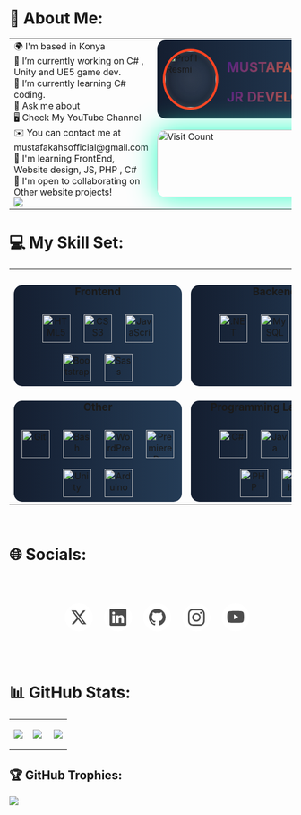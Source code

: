 # 💫 __About Me:__

<table style="width: 100%;">
    <tr>
        <td valign="top" width="50%">
        <!-- Birinci sütun içeriği -->
🌍  I'm based in Konya<br>🔭 I’m currently working on C# , Unity and UE5 game dev.<br>🌱 I’m currently learning C# coding.<br>💬 Ask me about<br>🖥️ Check My YouTube Channel<br>✉️  You can contact me at mustafakahsofficial@gmail.com<br>🧠  I'm learning FrontEnd, Website design, JS, PHP , C# <br>🤝  I'm open to collaborating on Other website projects!

<div>
    <img src="https://mustafakahsofficial.github.io/pomodoro2/">
</div>

</td>
        <td valign="top" width="50%">
            <!-- İkinci sütun içeriği -->
<div class="card">
    <div class="profile-pic">
        <img src="https://i.pinimg.com/564x/ff/e7/b0/ffe7b059b323e66ba56f892cb8f7bc50.jpg" width="100%" height="120" alt="Profil Resmi">
    </div>
    <div class="info">
        <h3 class="galaxy-text">MUSTAFAKAHS</h3>
        <p class="galaxy-text">JR DEVELOPER</p>
    </div>
</div>

<div class="visit-counter1">
    <img src="https://visitcount.itsvg.in/api?id=mustafakahsofficial&icon=2&color=5" width="300" height="120" alt="Visit Count">
    
</div>

<style>
.visit-counter1 img {
      margin: 20px 0 0 0 ;
      border-radius: 15px; /* İkonu daire yap */
      width: 300px; /* İkon boyutu */
      height: 100%;
    -webkit-box-shadow:0px 0px 48px 0px rgba(45,255,196,1);
-moz-box-shadow: 0px 0px 48px 0px rgba(45,255,196,1);
box-shadow: 0px 0px 48px 0px rgba(45,255,196,1);

}
.profile-pic {
    width: 100px;
    height: 100px;
    border-radius: 50%;
    overflow: hidden;
    margin: 0;
    display: flex;
    justify-content: center;
    align-items: center;
    background: radial-gradient(circle, rgba(255, 255, 255, 0.1), rgba(255, 255, 255, 0.05) 70%, transparent);
    box-shadow: inset 0 0 10px rgba(255, 255, 255, 0.2),
                inset 0 0 20px rgba(0, 0, 0, 0.5);
                            border: 4px solid #f42; /* Dış kenar */

}

.profile-pic img {
    width: 100%;
    height: auto;
    border-radius: 50%;
    transition: transform 0.3s;
}

.card {
display: flex;
align-items: center;
padding: 10px;
width: 300px;
height: 120px;
background:linear-gradient(to right, rgb(20, 30, 48), rgb(36, 59, 85));
border-radius: 15px;
transition: 0.3s;
}

.card:hover {
    filter: drop-shadow(5px 5px 0px rgb(185,100,255))
  drop-shadow(5px 5px 0px rgb(103,74,255))
  drop-shadow(5px 5px 0px rgb(12,204,238));
  scale: 1.05;
}
.info {
    margin-left: 15px; /* Resim ile metin arasında boşluk */
}

.galaxy-text {
    font-size: 1.5rem; /* 24px */
    font-weight: bold;
    color: transparent; /* Rengi şeffaf yapıyoruz */
    background: linear-gradient(135deg, #4c1f85, #f47b20);
    -webkit-background-clip: text;
    text-shadow:rgba(255, 255, 255, 0.8), 0 0 30px rgba(255, 255, 255, 0.5);
}


</style>

</td>
 </tr></table>



# 💻 __My Skill Set:__

 <table style="width: 100%;">
    <tr>
        <td valign="top" width="50%">
        <!-- Birinci sütun içeriği -->
<div class="card1">

### <div align="center">__Frontend__</div>   
<div align="center">  
<a href="https://en.wikipedia.org/wiki/HTML5" target="_blank"><img style="margin: 10px" src="https://profilinator.rishav.dev/skills-assets/html5-original-wordmark.svg" alt="HTML5" height="50" /></a>  
<a href="https://www.w3schools.com/css/" target="_blank"><img style="margin: 10px" src="https://profilinator.rishav.dev/skills-assets/css3-original-wordmark.svg" alt="CSS3" height="50" /></a>  
<a href="https://www.javascript.com/" target="_blank"><img style="margin: 10px" src="https://profilinator.rishav.dev/skills-assets/javascript-original.svg" alt="JavaScript" height="50" /></a>
<br>  
<a href="https://getbootstrap.com/docs/3.4/javascript/" target="_blank"><img style="margin: 10px" src="https://profilinator.rishav.dev/skills-assets/bootstrap-plain.svg" alt="Bootstrap" height="50" /></a>  
<a href="https://sass-lang.com/" target="_blank"><img style="margin: 10px" src="https://profilinator.rishav.dev/skills-assets/sass-original.svg" alt="Sass" height="50" /></a>  
</div>  
</div>  

<div class="card1">

### <div align="center">__Other__</div> 
<div align="center">  
<a href="https://github.com/" target="_blank"><img style="margin: 10px" src="https://profilinator.rishav.dev/skills-assets/git-scm-icon.svg" alt="Git" height="50" /></a>  
<a href="https://www.gnu.org/software/bash/" target="_blank"><img style="margin: 10px" src="https://profilinator.rishav.dev/skills-assets/gnu_bash-icon.svg" alt="Bash" height="50" /></a>  
<a href="https://wordpress.com/" target="_blank"><img style="margin: 10px" src="https://profilinator.rishav.dev/skills-assets/wordpress.png" alt="WordPress" height="50" /></a>  
<a href="https://www.adobe.com/in/products/premiere.html" target="_blank"><img style="margin: 10px" src="https://profilinator.rishav.dev/skills-assets/adobepremierepro.png" alt="Premiere Pro" height="50" /></a>  
<a href="https://unity.com/" target="_blank"><img style="margin: 10px" src="https://profilinator.rishav.dev/skills-assets/unity.png" alt="Unity" height="50" /></a>  
<a href="https://www.arduino.cc/" target="_blank"><img style="margin: 10px" src="https://profilinator.rishav.dev/skills-assets/arduino.png" alt="Arduino" height="50" /></a>  
</div>
</div>  
        </td>
        <td valign="top" width="50%">
            <!-- İkinci sütun içeriği -->
<div class="card1">

### <div align="center">__Backend__</div>  
<div align="center">  
<a href="https://dotnet.microsoft.com/download/dotnet-framework" target="_blank"><img style="margin: 10px" src="https://profilinator.rishav.dev/skills-assets/dot-net-original-wordmark.svg" alt=".NET" height="50" /></a>  
<a href="https://www.mysql.com/" target="_blank"><img style="margin: 10px" src="https://profilinator.rishav.dev/skills-assets/mysql-original-wordmark.svg" alt="MySQL" height="50" /></a>  
<a href="https://docs.microsoft.com/en-us/dotnet/csharp/" target="_blank"><img style="margin: 10px" src="https://profilinator.rishav.dev/skills-assets/csharp-original.svg" alt="C#" height="50" /></a>  
</div>
</div>  

<div class="card1">

### <div align="center">__Programming Languages__</div> 
<div align="center">  
<a href="https://docs.microsoft.com/en-us/dotnet/csharp/" target="_blank"><img style="margin: 10px" src="https://profilinator.rishav.dev/skills-assets/csharp-original.svg" alt="C#" height="50" /></a>  
<a href="https://www.java.com/" target="_blank"><img style="margin: 10px" src="https://profilinator.rishav.dev/skills-assets/java-original-wordmark.svg" alt="Java" height="50" /></a>  
<a href="https://www.javascript.com/" target="_blank"><img style="margin: 10px" src="https://profilinator.rishav.dev/skills-assets/javascript-original.svg" alt="JavaScript" height="50" /></a> <br> 
<a href="https://www.php.net/" target="_blank"><img style="margin: 10px" src="https://profilinator.rishav.dev/skills-assets/php-original.svg" alt="PHP" height="50" /></a>  
<a href="https://www.python.org/" target="_blank"><img style="margin: 10px" src="https://profilinator.rishav.dev/skills-assets/python-original.svg" alt="Python" height="50" /></a>  
</div>
</div>  

</td>
 </tr></table> 

<style>
.card1 {
width: 300px;
height: 180px;
background:linear-gradient(to right, rgb(20, 30, 48), rgb(36, 59, 85));
border-radius: 15px;
transition: 0.3s;
}
.card1:hover {
    filter: drop-shadow(5px 5px 0px rgb(185,100,255))
  drop-shadow(5px 5px 0px rgb(103,74,255))
  drop-shadow(5px 5px 0px rgb(12,204,238));
  scale: 1.05;
}
</style>
<br>

# 🌐 __Socials:__
<ul class="example-2 ">
    <li class="icon-content">
                <a 
                    href="https://x.com/home"
                    aria-label="Twitter"
                    data-social="twitter"
                    >
                    <div class="filled"></div>
                    <svg 
                    xmlns="http://www.w3.org/2000/svg"
                    width="48"
                    height="48"
                    fill="currentColor"
                    viewBox="0 0 512 512"
                    class="bi bi-twitter"
                    xml:space="preserve"
                    >
                    <path 
                    d="M389.2 48h70.6L305.6 224.2 487 464H345L233.7 318.6 106.5 464H35.8L200.7 275.5 26.8 48H172.4L272.9 180.9 389.2 48zM364.4 421.8h39.1L151.1 88h-42L364.4 421.8z"
                    fill="currentColor"
                    ></path>
            </svg></a><div class="tooltip">Twitter</div></li>
    <li class="icon-content">
            <a
              href="https://linkedin.com/"
              aria-label="LinkedIn"
              data-social="linkedin"
            >
              <div class="filled"></div>
              <svg
                xmlns="http://www.w3.org/2000/svg"
                width="16"
                height="16"
                fill="currentColor"
                class="bi bi-linkedin"
                viewBox="0 0 16 16"
                xml:space="preserve"
              >
                <path
                  d="M0 1.146C0 .513.526 0 1.175 0h13.65C15.474 0 16 .513 16 1.146v13.708c0 .633-.526 1.146-1.175 1.146H1.175C.526 16 0 15.487 0 14.854zm4.943 12.248V6.169H2.542v7.225zm-1.2-8.212c.837 0 1.358-.554 1.358-1.248-.015-.709-.52-1.248-1.342-1.248S2.4 3.226 2.4 3.934c0 .694.521 1.248 1.327 1.248zm4.908 8.212V9.359c0-.216.016-.432.08-.586.173-.431.568-.878 1.232-.878.869 0 1.216.662 1.216 1.634v3.865h2.401V9.25c0-2.22-1.184-3.252-2.764-3.252-1.274 0-1.845.7-2.165 1.193v.025h-.016l.016-.025V6.169h-2.4c.03.678 0 7.225 0 7.225z"
                  fill="currentColor"
                ></path>
              </svg>
            </a>
            <div class="tooltip">LinkedIn</div></li>
    <li class="icon-content">
            <a href="https://www.github.com/" aria-label="GitHub" data-social="github">
              <div class="filled"></div>
              <svg
                xmlns="http://www.w3.org/2000/svg"
                width="16"
                height="16"
                fill="currentColor"
                class="bi bi-github"
                viewBox="0 0 16 16"
                xml:space="preserve"
              >
                <path
                  d="M8 0C3.58 0 0 3.58 0 8c0 3.54 2.29 6.53 5.47 7.59.4.07.55-.17.55-.38 0-.19-.01-.82-.01-1.49-2.01.37-2.53-.49-2.69-.94-.09-.23-.48-.94-.82-1.13-.28-.15-.68-.52-.01-.53.63-.01 1.08.58 1.23.82.72 1.21 1.87.87 2.33.66.07-.52.28-.87.51-1.07-1.78-.2-3.64-.89-3.64-3.95 0-.87.31-1.59.82-2.15-.08-.2-.36-1.02.08-2.12 0 0 .67-.21 2.2.82.64-.18 1.32-.27 2-.27s1.36.09 2 .27c1.53-1.04 2.2-.82 2.2-.82.44 1.1.16 1.92.08 2.12.51.56.82 1.27.82 2.15 0 3.07-1.87 3.75-3.65 3.95.29.25.54.73.54 1.48 0 1.07-.01 1.93-.01 2.2 0 .21.15.46.55.38A8.01 8.01 0 0 0 16 8c0-4.42-3.58-8-8-8"
                  fill="currentColor"
                ></path>
              </svg>
            </a>
            <div class="tooltip">GitHub</div></li>
    <li class="icon-content">
            <a
              href="https://www.instagram.com/"
              aria-label="Instagram"
              data-social="instagram"
            >
              <div class="filled"></div>
              <svg
                xmlns="http://www.w3.org/2000/svg"
                width="16"
                height="16"
                fill="currentColor"
                class="bi bi-instagram"
                viewBox="0 0 16 16"
                xml:space="preserve"
              >
                <path
                  d="M8 0C5.829 0 5.556.01 4.703.048 3.85.088 3.269.222 2.76.42a3.9 3.9 0 0 0-1.417.923A3.9 3.9 0 0 0 .42 2.76C.222 3.268.087 3.85.048 4.7.01 5.555 0 5.827 0 8.001c0 2.172.01 2.444.048 3.297.04.852.174 1.433.372 1.942.205.526.478.972.923 1.417.444.445.89.719 1.416.923.51.198 1.09.333 1.942.372C5.555 15.99 5.827 16 8 16s2.444-.01 3.298-.048c.851-.04 1.434-.174 1.943-.372a3.9 3.9 0 0 0 1.416-.923c.445-.445.718-.891.923-1.417.197-.509.332-1.09.372-1.942C15.99 10.445 16 10.173 16 8s-.01-2.445-.048-3.299c-.04-.851-.175-1.433-.372-1.941a3.9 3.9 0 0 0-.923-1.417A3.9 3.9 0 0 0 13.24.42c-.51-.198-1.092-.333-1.943-.372C10.443.01 10.172 0 7.998 0zm-.717 1.442h.718c2.136 0 2.389.007 3.232.046.78.035 1.204.166 1.486.275.373.145.64.319.92.599s.453.546.598.92c.11.281.24.705.275 1.485.039.843.047 1.096.047 3.231s-.008 2.389-.047 3.232c-.035.78-.166 1.203-.275 1.485a2.5 2.5 0 0 1-.599.919c-.28.28-.546.453-.92.598-.28.11-.704.24-1.485.276-.843.038-1.096.047-3.232.047s-2.39-.009-3.233-.047c-.78-.036-1.203-.166-1.485-.276a2.5 2.5 0 0 1-.92-.598 2.5 2.5 0 0 1-.6-.92c-.109-.281-.24-.705-.275-1.485-.038-.843-.046-1.096-.046-3.233s.008-2.388.046-3.231c.036-.78.166-1.204.276-1.486.145-.373.319-.64.599-.92s.546-.453.92-.598c.282-.11.705-.24 1.485-.276.738-.034 1.024-.044 2.515-.045zm4.988 1.328a.96.96 0 1 0 0 1.92.96.96 0 0 0 0-1.92m-4.27 1.122a4.109 4.109 0 1 0 0 8.217 4.109 4.109 0 0 0 0-8.217m0 1.441a2.667 2.667 0 1 1 0 5.334 2.667 2.667 0 0 1 0-5.334"
                  fill="currentColor"
                ></path>
              </svg>
            </a>
            <div class="tooltip">Instagram</div></li>
    <li class="icon-content">
            <a href="https://youtube.com/" aria-label="Youtube" data-social="youtube">
              <div class="filled"></div>
              <svg
                xmlns="http://www.w3.org/2000/svg"
                width="16"
                height="16"
                fill="currentColor"
                class="bi bi-youtube"
                viewBox="0 0 16 16"
                xml:space="preserve"
              >
                <path
                  d="M8.051 1.999h.089c.822.003 4.987.033 6.11.335a2.01 2.01 0 0 1 1.415 1.42c.101.38.172.883.22 1.402l.01.104.022.26.008.104c.065.914.073 1.77.074 1.957v.075c-.001.194-.01 1.108-.082 2.06l-.008.105-.009.104c-.05.572-.124 1.14-.235 1.558a2.01 2.01 0 0 1-1.415 1.42c-1.16.312-5.569.334-6.18.335h-.142c-.309 0-1.587-.006-2.927-.052l-.17-.006-.087-.004-.171-.007-.171-.007c-1.11-.049-2.167-.128-2.654-.26a2.01 2.01 0 0 1-1.415-1.419c-.111-.417-.185-.986-.235-1.558L.09 9.82l-.008-.104A31 31 0 0 1 0 7.68v-.123c.002-.215.01-.958.064-1.778l.007-.103.003-.052.008-.104.022-.26.01-.104c.048-.519.119-1.023.22-1.402a2.01 2.01 0 0 1 1.415-1.42c.487-.13 1.544-.21 2.654-.26l.17-.007.172-.006.086-.003.171-.007A100 100 0 0 1 7.858 2zM6.4 5.209v4.818l4.157-2.408z"
                  fill="currentColor"
                ></path>
              </svg>
            </a>
            <div class="tooltip">Youtube</div></li>
        </ul>


<style>
    ul {
    list-style: none;
  }
  
  .example-2 {
    display: flex;
    justify-content: center;
    align-items: center;
    height: 150px;
  }
  .example-2 .icon-content {
    margin: 0 10px;
    position: relative;
  }
  .example-2 .icon-content .tooltip {
    position: absolute;
    top: -30px;
    left: 50%;
    transform: translateX(-50%);
    color: #fff;
    padding: 6px 10px;
    border-radius: 5px;
    opacity: 0;
    visibility: hidden;
    font-size: 14px;
    transition: all 0.3s ease;
  }
  .example-2 .icon-content:hover .tooltip {
    opacity: 1;
    visibility: visible;
    top: -50px;
  }
  .example-2 .icon-content a {
    position: relative;
    overflow: hidden;
    display: flex;
    justify-content: center;
    align-items: center;
    width: 50px;
    height: 50px;
    border-radius: 50%;
    color: #4d4d4d;
    background-color: #fff;
    transition: all 0.3s ease-in-out;
  }
  .example-2 .icon-content a:hover {
    box-shadow: 3px 2px 45px 0px rgb(0 0 0 / 12%);
  }
  .example-2 .icon-content a svg {
    position: relative;
    z-index: 1;
    width: 30px;
    height: 30px;
  }
  .example-2 .icon-content a:hover {
    color: white;
  }
  .example-2 .icon-content a .filled {
    position: absolute;
    top: auto;
    bottom: 0;
    left: 0;
    width: 100%;
    height: 0;
    background-color: #000;
    transition: all 0.3s ease-in-out;
  }
  .example-2 .icon-content a:hover .filled {
    height: 100%;
  }
  .example-2 .icon-content a[data-social="twitter"] .filled,
  .example-2 .icon-content a[data-social="twitter"] ~ .tooltip{
    background-color: #1da1f2;
  }
  .example-2 .icon-content a[data-social="linkedin"] .filled,
  .example-2 .icon-content a[data-social="linkedin"] ~ .tooltip {
    background-color: #0274b3;
  }
  .example-2 .icon-content a[data-social="github"] .filled,
  .example-2 .icon-content a[data-social="github"] ~ .tooltip {
    background-color: #24262a;
  }
  .example-2 .icon-content a[data-social="instagram"] .filled,
  .example-2 .icon-content a[data-social="instagram"] ~ .tooltip {
    background: linear-gradient(
      45deg,
      #405de6,
      #5b51db,
      #b33ab4,
      #c135b4,
      #e1306c,
      #fd1f1f
    );
  }
  .example-2 .icon-content a[data-social="youtube"] .filled,
  .example-2 .icon-content a[data-social="youtube"] ~ .tooltip {
    background-color: #ff0000;
  }
</style>

# 📊 __GitHub Stats:__

<table style="width: 100%;">
    <tr>
        <td valign="top" width="33%">
        <!-- 1. sütun içeriği -->
<div class="stats">

![](https://github-readme-stats.vercel.app/api?username=mustafakahsofficial&theme=radical&hide_border=true&include_all_commits=true&count_private=true)
</div>
</td>
        <td valign="top" width="36%">
            <!-- İkinci sütun içeriği -->
<div class="stats">

![](https://github-readme-streak-stats.herokuapp.com/?user=mustafakahsofficial&theme=radical&hide_border=true)
</div>
</td>
<td valign="top" width="33%" >
            <!-- 3. sütun içeriği -->
<div class="stats">

![](https://github-readme-stats.vercel.app/api/top-langs/?username=mustafakahsofficial&theme=radical&hide_border=true&include_all_commits=true&count_private=true&layout=compact)
</div>

</td> 
 </tr>
 </table>

## 🏆 __GitHub Trophies:__
![](https://github-profile-trophy.vercel.app/?username=mustafakahsofficial&theme=radical&no-frame=true&no-bg=false&margin-w=4)

<!-- Proudly created with GPRM ( https://gprm.itsvg.in ) -->
